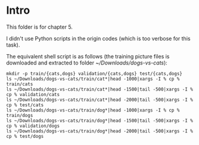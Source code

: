 # Intro

This folder is for chapter 5.

I didn't use Python scripts in the origin codes (which is too verbose for this task).

The equivalent shell script is as follows (the training picture files is downloaded
and extracted to folder *~/Downloads/dogs-vs-cats*):
```
mkdir -p train/{cats,dogs} validation/{cats,dogs} test/{cats,dogs}
ls ~/Downloads/dogs-vs-cats/train/cat*|head -1000|xargs -I % cp % train/cats
ls ~/Downloads/dogs-vs-cats/train/cat*|head -1500|tail -500|xargs -I % cp % validation/cats
ls ~/Downloads/dogs-vs-cats/train/cat*|head -2000|tail -500|xargs -I % cp % test/cats
ls ~/Downloads/dogs-vs-cats/train/dog*|head -1000|xargs -I % cp % train/dogs
ls ~/Downloads/dogs-vs-cats/train/dog*|head -1500|tail -500|xargs -I % cp % validation/dogs
ls ~/Downloads/dogs-vs-cats/train/dog*|head -2000|tail -500|xargs -I % cp % test/dogs
```
